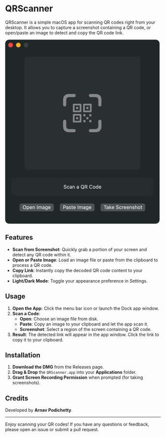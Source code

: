 # QRScanner

QRScanner is a simple macOS app for scanning QR codes right from your desktop. It allows you to capture a screenshot containing a QR code, or open/paste an image to detect and copy the QR code link.

![QR Scanner Screenshot](QRScanner_Screenshot.png)

## Features

- **Scan from Screenshot**: Quickly grab a portion of your screen and detect any QR code within it.
- **Open or Paste Image**: Load an image file or paste from the clipboard to process a QR code.
- **Copy Link**: Instantly copy the decoded QR code content to your clipboard.
- **Light/Dark Mode**: Toggle your appearance preference in Settings.

## Usage

1. **Open the App**: Click the menu bar icon or launch the Dock app window.
2. **Scan a Code**:
   - **Open**: Choose an image file from disk.
   - **Paste**: Copy an image to your clipboard and let the app scan it.
   - **Screenshot**: Select a region of the screen containing a QR code.
4. **Result**: The detected link will appear in the app window. Click the link to copy it to your clipboard.

## Installation

1. **Download the DMG** from the Releases page.
2. **Drag & Drop** the `QRScanner.app` into your **Applications** folder.
3. **Grant Screen Recording Permission** when prompted (for taking screenshots).

## Credits

Developed by **Arnav Podichetty**.

---

Enjoy scanning your QR codes! If you have any questions or feedback, please open an issue or submit a pull request.  
